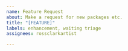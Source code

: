 ```yaml
---
name: Feature Request
about: Make a request for new packages etc.
title: "[FEATURE]"
labels: enhancement, waiting triage
assignees: rossclarkartist

---
```



